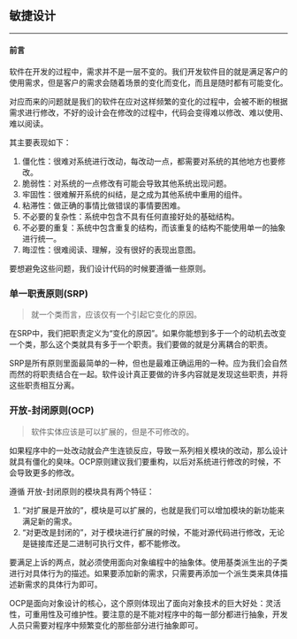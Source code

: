 ## 敏捷设计

---

#### 前言

软件在开发的过程中，需求并不是一层不变的。我们开发软件目的就是满足客户的使用需求，但是客户的需求会随着场景的变化而变化，而且是随时都有可能变化。 

对应而来的问题就是我们的软件在应对这样频繁的变化的过程中，会被不断的根据需求进行修改，不好的设计会在修改的过程中，代码会变得难以修改、难以使用、难以阅读。  

其主要表现如下：
1. 僵化性：很难对系统进行改动，每改动一点，都需要对系统的其他地方也要修改。
2. 脆弱性：对系统的一点修改有可能会导致其他系统出现问题。
3. 牢固性：很难解开系统的纠结，是之成为其他系统中重用的组件。
4. 粘滞性：做正确的事情比做错误的事情要困难。
5. 不必要的复杂性：系统中包含不具有任何直接好处的基础结构。
6. 不必要的重复：系统中包含重复的结构，而该重复的结构不能使用单一的抽象进行统一。
7. 晦涩性：很难阅读、理解，没有很好的表现出意图。  
  
要想避免这些问题，我们设计代码的时候要遵循一些原则。  

### 单一职责原则(SRP)

> 就一个类而言，应该仅有一个引起它变化的原因。

在SRP中，我们把职责定义为“变化的原因”。如果你能想到多于一个的动机去改变一个类，那么这个类就具有多于一个职责。我们要做的就是分离耦合的职责。  

SRP是所有原则里面最简单的一种，但也是最难正确运用的一种。应为我们会自然而然的将职责结合在一起。软件设计真正要做的许多内容就是发现这些职责，并将这些职责相互分离。  

### 开放-封闭原则(OCP)

> 软件实体应该是可以扩展的，但是不可修改的。

如果程序中的一处改动就会产生连锁反应，导致一系列相关模块的改动，那么设计就具有僵化的臭味。OCP原则建议我们要重构，以后对系统进行修改的时候，不会导致更多的修改。

遵循 开放-封闭原则的模块具有两个特征：

1.  “对扩展是开放的”，模块是可以扩展的，也就是我们可以增加模块的新功能来满足新的需求。
2.  “对更改是封闭的”，对于模块进行扩展的时候，不能对源代码进行修改，无论是链接库还是二进制可执行文件，都不能修改。 

要满足上诉的两点，就必须使用面向对象编程中的抽象体。使用基类派生出的子类进行对具体行为的描述。如果要添加新的需求，只需要再添加一个派生类来具体描述新需求的具体行为即可。

OCP是面向对象设计的核心，这个原则体现出了面向对象技术的巨大好处：灵活性，可重用性及可维护性。要注意的是不能对程序中的每一部分都进行抽象，开发人员只需要对程序中频繁变化的那些部分进行抽象即可。



